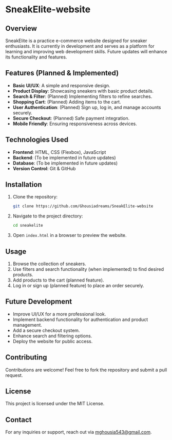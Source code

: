 # SneakElite-website

## Overview

SneakElite is a practice e-commerce website designed for sneaker enthusiasts. It is currently in development and serves as a platform for learning and improving web development skills. Future updates will enhance its functionality and features.

## Features (Planned & Implemented)

- **Basic UI/UX**: A simple and responsive design.
- **Product Display**: Showcasing sneakers with basic product details.
- **Search & Filter**: (Planned) Implementing filters to refine searches.
- **Shopping Cart**: (Planned) Adding items to the cart.
- **User Authentication**: (Planned) Sign up, log in, and manage accounts securely.
- **Secure Checkout**: (Planned) Safe payment integration.
- **Mobile Friendly**: Ensuring responsiveness across devices.

## Technologies Used

- **Frontend**: HTML, CSS (Flexbox), JavaScript
- **Backend**: (To be implemented in future updates)
- **Database**: (To be implemented in future updates)
- **Version Control**: Git & GitHub

## Installation

1. Clone the repository:
   ```sh
   git clone https://github.com/Ghousiadreams/SneakElite-website
   ```
2. Navigate to the project directory:
   ```sh
   cd sneakelite
   ```
3. Open `index.html` in a browser to preview the website.

## Usage

1. Browse the collection of sneakers.
2. Use filters and search functionality (when implemented) to find desired products.
3. Add products to the cart (planned feature).
4. Log in or sign up (planned feature) to place an order securely.

## Future Development

- Improve UI/UX for a more professional look.
- Implement backend functionality for authentication and product management.
- Add a secure checkout system.
- Enhance search and filtering options.
- Deploy the website for public access.

## Contributing

Contributions are welcome! Feel free to fork the repository and submit a pull request.

## License

This project is licensed under the MIT License.

## Contact

For any inquiries or support, reach out via mghousia543@gmail.com.

